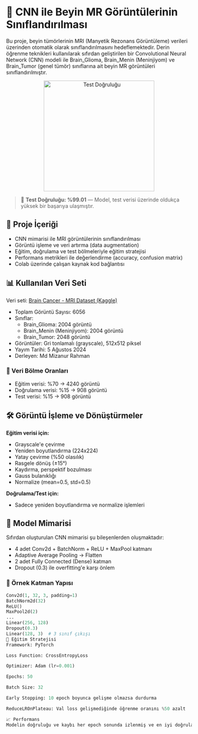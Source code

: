 # 🧠 CNN ile Beyin MR Görüntülerinin Sınıflandırılması

Bu proje, beyin tümörlerinin MRI (Manyetik Rezonans Görüntüleme) verileri üzerinden otomatik olarak sınıflandırılmasını hedeflemektedir. Derin öğrenme teknikleri kullanılarak sıfırdan geliştirilen bir Convolutional Neural Network (CNN) modeli ile Brain_Glioma, Brain_Menin (Meninjiyom) ve Brain_Tumor (genel tümör) sınıflarına ait beyin MR görüntüleri sınıflandırılmıştır.

<p align="center">
  <img src="test_dogrulugu.png" alt="Test Doğruluğu" width="300"/>
</p>

> 📌 **Test Doğruluğu: %99.01** — Model, test verisi üzerinde oldukça yüksek bir başarıya ulaşmıştır.

## 📁 Proje İçeriği

- CNN mimarisi ile MRI görüntülerinin sınıflandırılması
- Görüntü işleme ve veri artırma (data augmentation)
- Eğitim, doğrulama ve test bölmeleriyle eğitim stratejisi
- Performans metrikleri ile değerlendirme (accuracy, confusion matrix)
- Colab üzerinde çalışan kaynak kod bağlantısı

## 📊 Kullanılan Veri Seti

Veri seti: [Brain Cancer - MRI Dataset (Kaggle)](https://www.kaggle.com/datasets/orvile/brain-cancer-mri-dataset)

- Toplam Görüntü Sayısı: 6056
- Sınıflar:
  - Brain_Glioma: 2004 görüntü
  - Brain_Menin (Meninjiyom): 2004 görüntü
  - Brain_Tumor: 2048 görüntü
- Görüntüler: Gri tonlamalı (grayscale), 512x512 piksel
- Yayım Tarihi: 5 Ağustos 2024
- Derleyen: Md Mizanur Rahman

### 🔀 Veri Bölme Oranları

- Eğitim verisi: %70 → 4240 görüntü
- Doğrulama verisi: %15 → 908 görüntü
- Test verisi: %15 → 908 görüntü

## 🛠️ Görüntü İşleme ve Dönüştürmeler

**Eğitim verisi için:**

- Grayscale'e çevirme
- Yeniden boyutlandırma (224x224)
- Yatay çevirme (%50 olasılık)
- Rasgele dönüş (±15°)
- Kaydırma, perspektif bozulması
- Gauss bulanıklığı
- Normalize (mean=0.5, std=0.5)

**Doğrulama/Test için:**

- Sadece yeniden boyutlandırma ve normalize işlemleri

## 🧠 Model Mimarisi

Sıfırdan oluşturulan CNN mimarisi şu bileşenlerden oluşmaktadır:

- 4 adet Conv2d + BatchNorm + ReLU + MaxPool katmanı
- Adaptive Average Pooling → Flatten
- 2 adet Fully Connected (Dense) katman
- Dropout (0.3) ile overfitting'e karşı önlem

### 📌 Örnek Katman Yapısı

```python
Conv2d(1, 32, 3, padding=1)
BatchNorm2d(32)
ReLU()
MaxPool2d(2)
...
Linear(256, 128)
Dropout(0.3)
Linear(128, 3)  # 3 sınıf çıkışı
🎯 Eğitim Stratejisi
Framework: PyTorch

Loss Function: CrossEntropyLoss

Optimizer: Adam (lr=0.001)

Epochs: 50

Batch Size: 32

Early Stopping: 10 epoch boyunca gelişme olmazsa durdurma

ReduceLROnPlateau: Val loss gelişmediğinde öğrenme oranını %50 azalt

📈 Performans
Modelin doğruluğu ve kaybı her epoch sonunda izlenmiş ve en iyi doğrulama başarımı elde edildiğinde model ağırlıkları kaydedilmiştir.
